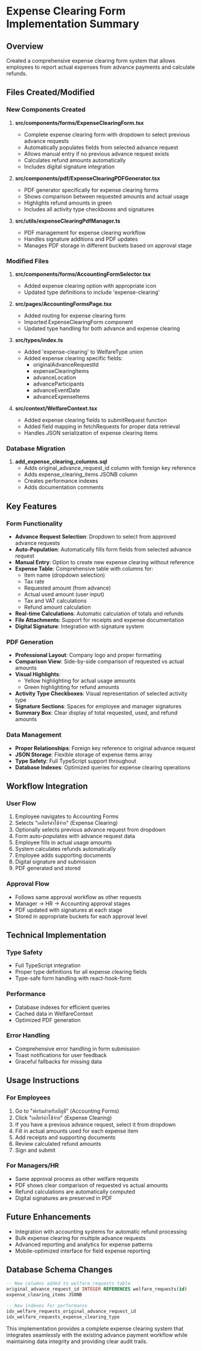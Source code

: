 # Expense Clearing Form Implementation Summary

## Overview
Created a comprehensive expense clearing form system that allows employees to report actual expenses from advance payments and calculate refunds.

## Files Created/Modified

### New Components Created
1. **src/components/forms/ExpenseClearingForm.tsx**
   - Complete expense clearing form with dropdown to select previous advance requests
   - Automatically populates fields from selected advance request
   - Allows manual entry if no previous advance request exists
   - Calculates refund amounts automatically
   - Includes digital signature integration

2. **src/components/pdf/ExpenseClearingPDFGenerator.tsx**
   - PDF generator specifically for expense clearing forms
   - Shows comparison between requested amounts and actual usage
   - Highlights refund amounts in green
   - Includes all activity type checkboxes and signatures

3. **src/utils/expenseClearingPdfManager.ts**
   - PDF management for expense clearing workflow
   - Handles signature additions and PDF updates
   - Manages PDF storage in different buckets based on approval stage

### Modified Files
1. **src/components/forms/AccountingFormSelector.tsx**
   - Added expense clearing option with appropriate icon
   - Updated type definitions to include 'expense-clearing'

2. **src/pages/AccountingFormsPage.tsx**
   - Added routing for expense clearing form
   - Imported ExpenseClearingForm component
   - Updated type handling for both advance and expense clearing

3. **src/types/index.ts**
   - Added 'expense-clearing' to WelfareType union
   - Added expense clearing specific fields:
     - originalAdvanceRequestId
     - expenseClearingItems
     - advanceLocation
     - advanceParticipants
     - advanceEventDate
     - advanceExpenseItems

4. **src/context/WelfareContext.tsx**
   - Added expense clearing fields to submitRequest function
   - Added field mapping in fetchRequests for proper data retrieval
   - Handles JSON serialization of expense clearing items

### Database Migration
1. **add_expense_clearing_columns.sql**
   - Adds original_advance_request_id column with foreign key reference
   - Adds expense_clearing_items JSONB column
   - Creates performance indexes
   - Adds documentation comments

## Key Features

### Form Functionality
- **Advance Request Selection**: Dropdown to select from approved advance requests
- **Auto-Population**: Automatically fills form fields from selected advance request
- **Manual Entry**: Option to create new expense clearing without reference
- **Expense Table**: Comprehensive table with columns for:
  - Item name (dropdown selection)
  - Tax rate
  - Requested amount (from advance)
  - Actual used amount (user input)
  - Tax and VAT calculations
  - Refund amount calculation
- **Real-time Calculations**: Automatic calculation of totals and refunds
- **File Attachments**: Support for receipts and expense documentation
- **Digital Signature**: Integration with signature system

### PDF Generation
- **Professional Layout**: Company logo and proper formatting
- **Comparison View**: Side-by-side comparison of requested vs actual amounts
- **Visual Highlights**: 
  - Yellow highlighting for actual usage amounts
  - Green highlighting for refund amounts
- **Activity Type Checkboxes**: Visual representation of selected activity type
- **Signature Sections**: Spaces for employee and manager signatures
- **Summary Box**: Clear display of total requested, used, and refund amounts

### Data Management
- **Proper Relationships**: Foreign key reference to original advance request
- **JSON Storage**: Flexible storage of expense items array
- **Type Safety**: Full TypeScript support throughout
- **Database Indexes**: Optimized queries for expense clearing operations

## Workflow Integration

### User Flow
1. Employee navigates to Accounting Forms
2. Selects "เคลียร์ค่าใช้จ่าย" (Expense Clearing)
3. Optionally selects previous advance request from dropdown
4. Form auto-populates with advance request data
5. Employee fills in actual usage amounts
6. System calculates refunds automatically
7. Employee adds supporting documents
8. Digital signature and submission
9. PDF generated and stored

### Approval Flow
- Follows same approval workflow as other requests
- Manager → HR → Accounting approval stages
- PDF updated with signatures at each stage
- Stored in appropriate buckets for each approval level

## Technical Implementation

### Type Safety
- Full TypeScript integration
- Proper type definitions for all expense clearing fields
- Type-safe form handling with react-hook-form

### Performance
- Database indexes for efficient queries
- Cached data in WelfareContext
- Optimized PDF generation

### Error Handling
- Comprehensive error handling in form submission
- Toast notifications for user feedback
- Graceful fallbacks for missing data

## Usage Instructions

### For Employees
1. Go to "ฟอร์มสำหรับบัญชี" (Accounting Forms)
2. Click "เคลียร์ค่าใช้จ่าย" (Expense Clearing)
3. If you have a previous advance request, select it from dropdown
4. Fill in actual amounts used for each expense item
5. Add receipts and supporting documents
6. Review calculated refund amounts
7. Sign and submit

### For Managers/HR
- Same approval process as other welfare requests
- PDF shows clear comparison of requested vs actual amounts
- Refund calculations are automatically computed
- Digital signatures are preserved in PDF

## Future Enhancements
- Integration with accounting systems for automatic refund processing
- Bulk expense clearing for multiple advance requests
- Advanced reporting and analytics for expense patterns
- Mobile-optimized interface for field expense reporting

## Database Schema Changes
```sql
-- New columns added to welfare_requests table
original_advance_request_id INTEGER REFERENCES welfare_requests(id)
expense_clearing_items JSONB

-- New indexes for performance
idx_welfare_requests_original_advance_request_id
idx_welfare_requests_expense_clearing_type
```

This implementation provides a complete expense clearing system that integrates seamlessly with the existing advance payment workflow while maintaining data integrity and providing clear audit trails.